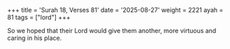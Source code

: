+++
title = 'Surah 18, Verses 81'
date = '2025-08-27'
weight = 2221
ayah = 81
tags = ["lord"]
+++

So we hoped that their Lord would give them another, more virtuous and caring in his place.